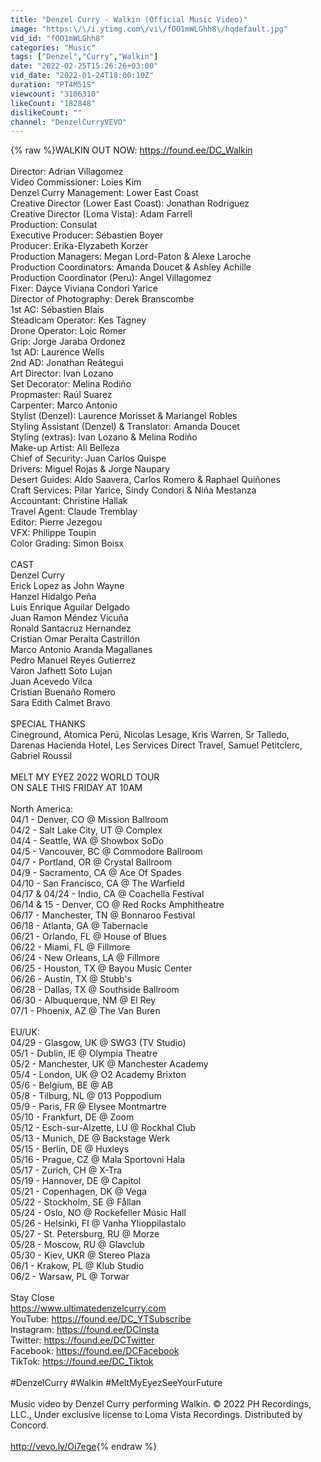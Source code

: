 ```yaml
---
title: "Denzel Curry - Walkin (Official Music Video)"
image: "https:\/\/i.ytimg.com\/vi\/fOO1mWLGhh8\/hqdefault.jpg"
vid_id: "fOO1mWLGhh8"
categories: "Music"
tags: ["Denzel","Curry","Walkin"]
date: "2022-02-25T15:26:26+03:00"
vid_date: "2022-01-24T18:00:10Z"
duration: "PT4M51S"
viewcount: "3106310"
likeCount: "182848"
dislikeCount: ""
channel: "DenzelCurryVEVO"
---
```

{% raw %}WALKIN OUT NOW: <a rel="nofollow" target="blank" href="https://found.ee/DC_Walkin">https://found.ee/DC_Walkin</a><br /><br />Director: Adrian Villagomez<br />Video Commissioner: Loies Kim<br />Denzel Curry Management: Lower East Coast<br />Creative Director (Lower East Coast): Jonathan Rodriguez<br />Creative Director (Loma Vista): Adam Farrell<br />Production: Consulat<br />Executive Producer: Sébastien Boyer<br />Producer: Erika-Elyzabeth Korzer<br />Production Managers: Megan Lord-Paton &amp; Alexe Laroche<br />Production Coordinators: Amanda Doucet &amp; Ashley Achille<br />Production Coordinator (Peru): Angel Villagomez<br />Fixer: Dayce Viviana Condori Yarice<br />Director of Photography: Derek Branscombe<br />1st AC: Sébastien Blais<br />Steadicam Operator: Kes Tagney<br />Drone Operator: Loic Romer<br />Grip: Jorge Jaraba Ordonez<br />1st AD: Laurence Wells<br />2nd AD: Jonathan Reátegui<br />Art Director: Ivan Lozano<br />Set Decorator: Melina Rodiño<br />Propmaster: Raúl Suarez<br />Carpenter: Marco Antonio<br />Stylist (Denzel): Laurence Morisset &amp; Mariangel Robles<br />Styling Assistant (Denzel) &amp; Translator: Amanda Doucet<br />Styling (extras): Ivan Lozano &amp; Melina Rodiño<br />Make-up Artist: Ali Belleza<br />Chief of Security: Juan Carlos Quispe<br />Drivers: Miguel Rojas &amp; Jorge Naupary<br />Desert Guides: Aldo Saavera, Carlos Romero &amp; Raphael Quiñones<br />Craft Services: Pilar Yarice, Sindy Condori &amp; Niña Mestanza<br />Accountant: Christine Hallak<br />Travel Agent: Claude Tremblay<br />Editor: Pierre Jezegou<br />VFX: Philippe Toupin<br />Color Grading: Simon Boisx<br /><br />CAST<br />Denzel Curry<br />Erick Lopez  as John Wayne<br />Hanzel Hidalgo Peña<br />Luis Enrique Aguilar Delgado<br />Juan Ramon Méndez Vicuña<br />Ronald Santacruz Hernandez<br />Cristian Omar Peralta Castrillón<br />Marco Antonio Aranda Magallanes<br />Pedro Manuel Reyes Gutierrez<br />Varon Jafhett Soto Lujan<br />Juan Acevedo Vilca<br />Cristian Buenaño Romero<br />Sara Edith Calmet Bravo      <br /><br />SPECIAL THANKS<br />Cineground, Atomica Perú, Nicolas Lesage, Kris Warren, Sr Talledo, Darenas Hacienda Hotel, Les Services Direct Travel, Samuel Petitclerc, Gabriel Roussil<br /><br />MELT MY EYEZ 2022 WORLD TOUR<br />ON SALE THIS FRIDAY AT 10AM<br /><br />North America:<br />04/1 - Denver, CO @ Mission Ballroom<br />04/2 - Salt Lake City, UT @ Complex<br />04/4 - Seattle, WA @ Showbox SoDo<br />04/5 - Vancouver, BC @ Commodore Ballroom<br />04/7 - Portland, OR @ Crystal Ballroom<br />04/9 - Sacramento, CA @ Ace Of Spades<br />04/10 - San Francisco, CA @ The Warfield<br />04/17 &amp; 04/24 - Indio, CA @ Coachella Festival<br />06/14 &amp; 15 - Denver, CO @ Red Rocks Amphitheatre<br />06/17 - Manchester, TN @ Bonnaroo Festival<br />06/18 - Atlanta, GA @ Tabernacle<br />06/21 - Orlando, FL @ House of Blues<br />06/22 - Miami, FL @ Fillmore<br />06/24 - New Orleans, LA @ Fillmore<br />06/25 - Houston, TX @ Bayou Music Center<br />06/26 - Austin, TX @ Stubb's<br />06/28 - Dallas, TX @ Southside Ballroom<br />06/30 - Albuquerque, NM @ El Rey<br />07/1 - Phoenix, AZ @ The Van Buren<br /><br />EU/UK:<br />04/29 - Glasgow, UK @ SWG3 (TV Studio)<br />05/1 - Dublin, IE @ Olympia Theatre<br />05/2 - Manchester, UK @ Manchester Academy<br />05/4 - London, UK @ O2 Academy Brixton<br />05/6 - Belgium, BE @ AB<br />05/8 - Tilburg, NL @ 013 Poppodium<br />05/9 - Paris, FR @ Elysee Montmartre<br />05/10 - Frankfurt, DE @ Zoom<br />05/12 - Esch-sur-Alzette, LU @ Rockhal Club<br />05/13 - Munich, DE @ Backstage Werk<br />05/15 - Berlin, DE @ Huxleys<br />05/16 - Prague, CZ @ Mala Sportovni Hala<br />05/17 - Zurich, CH @ X-Tra<br />05/19 - Hannover, DE @ Capitol<br />05/21 - Copenhagen, DK @ Vega<br />05/22 - Stockholm, SE @ Fållan<br />05/24 - Oslo, NO @ Rockefeller Music Hall<br />05/26 - Helsinki, FI @ Vanha Ylioppilastalo<br />05/27 - St. Petersburg, RU @ Morze<br />05/28 - Moscow, RU @ Glavclub<br />05/30 - Kiev, UKR @ Stereo Plaza<br />06/1 - Krakow, PL @ Klub Studio<br />06/2 - Warsaw, PL @ Torwar<br /><br />Stay Close<br /><a rel="nofollow" target="blank" href="https://www.ultimatedenzelcurry.com">https://www.ultimatedenzelcurry.com</a><br />YouTube: <a rel="nofollow" target="blank" href="https://found.ee/DC_YTSubscribe">https://found.ee/DC_YTSubscribe</a><br />Instagram: <a rel="nofollow" target="blank" href="https://found.ee/DCInsta">https://found.ee/DCInsta</a> <br />Twitter: <a rel="nofollow" target="blank" href="https://found.ee/DCTwitter">https://found.ee/DCTwitter</a> <br />Facebook: <a rel="nofollow" target="blank" href="https://found.ee/DCFacebook">https://found.ee/DCFacebook</a><br />TikTok: <a rel="nofollow" target="blank" href="https://found.ee/DC_Tiktok">https://found.ee/DC_Tiktok</a><br /><br />#DenzelCurry #Walkin #MeltMyEyezSeeYourFuture<br /><br />Music video by Denzel Curry performing Walkin. © 2022 PH Recordings, LLC., Under exclusive license to Loma Vista Recordings. Distributed by Concord.<br /><br /><a rel="nofollow" target="blank" href="http://vevo.ly/Oi7ege">http://vevo.ly/Oi7ege</a>{% endraw %}
